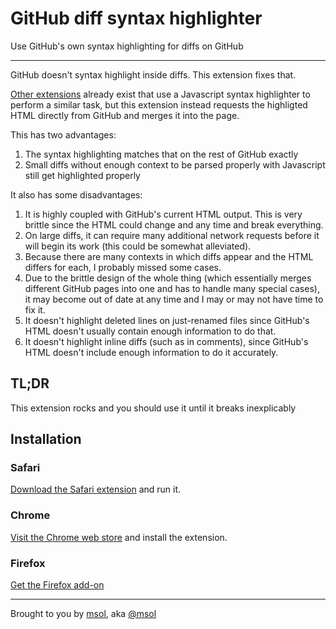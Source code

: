 # GitHub diff syntax highlighter

Use GitHub's own syntax highlighting for diffs on GitHub

------------------------

GitHub doesn't syntax highlight inside diffs. This extension fixes that.

[Other extensions](https://github.com/danielribeiro/github-diff-highlight-extension) already exist that use a Javascript syntax highlighter to perform a similar task, but this extension instead requests the highligted HTML directly from GitHub and merges it into the page.

This has two advantages:

1. The syntax highlighting matches that on the rest of GitHub exactly
1. Small diffs without enough context to be parsed properly with Javascript still get highlighted properly

It also has some disadvantages:

1. It is highly coupled with GitHub's current HTML output. This is very brittle since the HTML could change and any time and break everything.
1. On large diffs, it can require many additional network requests before it will begin its work (this could be somewhat alleviated).
1. Because there are many contexts in which diffs appear and the HTML differs for each, I probably missed some cases.
1. Due to the brittle design of the whole thing (which essentially merges different GitHub pages into one and has to handle many special cases), it may become out of date at any time and I may or may not have time to fix it.
1. It doesn't highlight deleted lines on just-renamed files since GitHub's HTML doesn't usually contain enough information to do that.
1. It doesn't highlight inline diffs (such as in comments), since GitHub's HTML doesn't include enough information to do it accurately.

## TL;DR

This extension rocks and you should use it until it breaks inexplicably

## Installation

### Safari

[Download the Safari extension](https://github.com/msolomon/github-diff-syntax-highlighter/releases/download/v1.0.6/github-diff-syntax-highlighter.safariextz) and run it.

### Chrome

[Visit the Chrome web store](https://chrome.google.com/webstore/detail/github-diff-syntax-highli/dgkfbihjnombgekdpemmggglcpnmoich) and install the extension.

### Firefox
[Get the Firefox add-on](https://github.com/msolomon/github-diff-syntax-highlighter/releases/download/v1.0.6/github-diff-syntax-highlighter.xpi)


------------------------

Brought to you by [msol](http://msol.io/), aka [@msol](https://twitter.com/msol)
